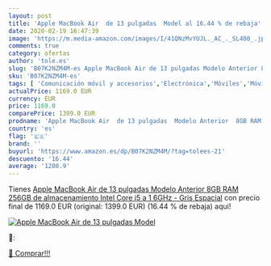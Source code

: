 ```yaml
---
layout: post
title: 'Apple MacBook Air  de 13 pulgadas  Model al 16.44 % de rebaja'
date: 2020-02-19 16:47:39
image: 'https://m.media-amazon.com/images/I/41QNzMvYUJL._AC_._SL400_.jpg'
comments: true
category: ofertas
author: 'tole.es'
slug: 'B07K2NZM4M-es Apple MacBook Air de 13 pulgadas Modelo Anterior 8GB RAM...'
sku: 'B07K2NZM4M-es'
tags: [ 'Comunicación móvil y accesorios','Electrónica','Móviles','Móviles y smartphones libres','apple', ]
actualPrice: 1169.0 EUR
currency: EUR
price: 1169.0
comparePrice: 1399.0 EUR
prodname: 'Apple MacBook Air  de 13 pulgadas  Modelo Anterior  8GB RAM  256GB de almacenamiento  Intel Core i5 a 1 6GHz  - Gris Espacial'
country: 'es'
flag: '🇪🇸'
brand: ''
buyurl: 'https://www.amazon.es/dp/B07K2NZM4M/?tag=tolees-21'
descuento: '16.44'
average: '1208.9'
---
```


Tienes [Apple MacBook Air  de 13 pulgadas  Modelo Anterior  8GB RAM  256GB de almacenamiento  Intel Core i5 a 1 6GHz  - Gris Espacial](https://www.amazon.es/dp/B07K2NZM4M/?tag=tolees-21) con precio final de  1169.0 EUR (original: 1399.0 EUR) (16.44 %  de rebaja) aqui!

[![Apple MacBook Air  de 13 pulgadas  Model](https://m.media-amazon.com/images/I/41QNzMvYUJL._AC_._SL400_.jpg)](https://www.amazon.es/dp/B07K2NZM4M/?tag=tolees-21)

🔎:


[🛒 Comprar!!!](https://www.amazon.es/dp/B07K2NZM4M/?tag=tolees-21)
